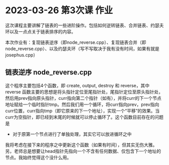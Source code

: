 # 2023-03-26	第3次课	作业

这次课程主要讲解了链表的一些进阶操作。包括如何逆转链表、合并链表、约瑟夫环以及一点点关于链表排序的内容。

本次作业有：复现链表逆序（即node_reverse.cpp）、复现链表合并（即node_reverse.cpp）、以及约瑟夫环（写不写取决于我有没有时间，如果有就是josephus.cpp）

## 链表逆序 node_reverse.cpp

这个程序主要包括4个函数，即 create, output, destroy 和 reverse，其中 reverse 函数主要的思想是将头指针定位至尾指针处，尾指针定位至原头指针处，然后用prev指向原头指针，curr指向第二个指针（如有），并将curr的下一个节点地址赋给一个临时指针tmp。然后我们用一个循环，将curr指向prev，prev指向curr位置，curr指向tmp（即它原来的下一个地址），实现一个“平移”的效果。当curr为空指针，即已经到末尾的时候就可以停止循环了。这个函数目前存在的问题是

* 对于原第一个节点进行了单独处理，其实它可以放进循环之中

我将考虑在接下来的程序之中更新这个函数（如果有时间），但其实无伤大雅。另，老师总是想要让head指针先指向一个不含有任何数据、仅包含下一个地址的节点。我始终觉得这个没什么用。
